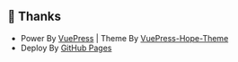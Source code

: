 ## 🌈 Thanks
- Power By <a href="https://v2.vuepress.vuejs.org/zh/" target="_blank">VuePress</a> | Theme By <a href="https://theme-hope.vuejs.press/zh/" target="_blank">VuePress-Hope-Theme</a>
- Deploy By <a href="https://pages.github.com/" target="_blank">GitHub Pages</a>